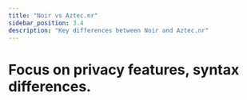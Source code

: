 ```yaml
---
title: "Noir vs Aztec.nr"
sidebar_position: 3.4
description: "Key differences between Noir and Aztec.nr"
---
```


# Focus on privacy features, syntax differences.

